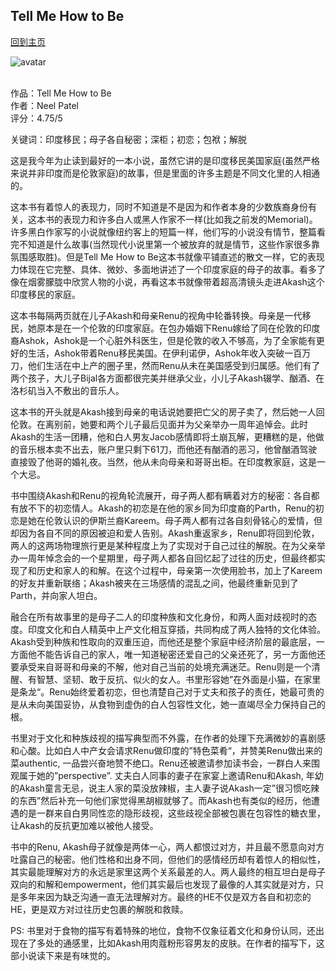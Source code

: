 ## Tell Me How to Be
[回到主页](https://boheme130.github.io/Fiction.git.io/)

![avatar](https://i0.wp.com/chireviewofbooks.com/wp-content/uploads/2021/12/TellMeHowToBe_1920x675.jpg?fit=1200%2C422&ssl=1)
<br>
<br>

作品：Tell Me How to Be <br>
作者：Neel Patel <br>
评分：4.75/5 <br>

关键词：印度移民；母子各自秘密；深柜；初恋；包袱；解脱

这是我今年为止读到最好的一本小说，虽然它讲的是印度移民美国家庭(虽然严格来说并非印度而是伦敦家庭)的故事，但是里面的许多主题是不同文化里的人相通的。

这本书有着惊人的表现力，同时不知道是不是因为和作者本身的少数族裔身份有关，这本书的表现力和许多白人或黑人作家不一样(比如我之前发的Memorial)。许多黑白作家写的小说就像纽约客上的短篇一样，他们写的小说没有情节，整篇看完不知道是什么故事(当然现代小说里第一个被放弃的就是情节，这些作家很多靠氛围感取胜)。但是Tell Me How to Be这本书就像平铺直述的散文一样，它的表现力体现在它完整、具体、微妙、多面地讲述了一个印度家庭的母子的故事。看多了像在烟雾朦胧中欣赏人物的小说，再看这本书就像带着超高清镜头走进Akash这个印度移民的家庭。

这本书每隔两页就在儿子Akash和母亲Renu的视角中轮番转换。母亲是一代移民，她原本是在一个伦敦的印度家庭。在包办婚姻下Renu嫁给了同在伦敦的印度裔Ashok，Ashok是一个心脏外科医生，但是伦敦的收入不够高，为了全家能有更好的生活，Ashok带着Renu移民美国。在伊利诺伊，Ashok年收入突破一百万刀，他们生活在中上产的圈子里，然而Renu从未在美国感受到归属感。他们有了两个孩子，大儿子Bijal各方面都很完美并继承父业，小儿子Akash辍学、酗酒、在洛杉矶当入不敷出的音乐人。

这本书的开头就是Akash接到母亲的电话说她要把亡父的房子卖了，然后她一人回伦敦。在离别前，她要和两个儿子最后见面并为父亲举办一周年追悼会。此时Akash的生活一团糟，他和白人男友Jacob感情即将土崩瓦解，更糟糕的是，他做的音乐根本卖不出去，账户里只剩下61刀，而他还有酗酒的恶习，他曾酗酒驾驶直接毁了他哥的婚礼夜。当然，他从未向母亲和哥哥出柜。在印度教家庭，这是一个大忌。

书中围绕Akash和Renu的视角轮流展开，母子两人都有瞒着对方的秘密：各自都有放不下的初恋情人。Akash的初恋是在他的家乡同为印度裔的Parth，Renu的初恋是她在伦敦认识的伊斯兰裔Kareem。母子两人都有过各自刻骨铭心的爱情，但却因为各自不同的原因被迫和爱人告别。Akash重返家乡，Renu即将回到伦敦，两人的这两场物理旅行更是某种程度上为了实现对于自己过往的解脱。在为父亲举办一周年悼念会的一个星期里，母子两人都各自回忆起了过往的历史，但最终都实现了和历史和家人的和解。在这个过程中，母亲第一次使用脸书，加上了Kareem的好友并重新联络；Akash被夹在三场感情的混乱之间，他最终重新见到了Parth，并向家人坦白。

融合在所有故事里的是母子二人的印度种族和文化身份，和两人面对歧视时的态度。印度文化和白人精英中上产文化相互穿插，共同构成了两人独特的文化体验。Akash受到种族和性取向的双重压迫，而他还是整个家庭中经济阶层的最底层，一方面他不能告诉自己的家人，唯一知道秘密还爱自己的父亲还死了，另一方面他还要承受来自哥哥和母亲的不解，他对自己当前的处境充满迷茫。Renu则是一个清醒、有智慧、坚韧、敢于反抗、似火的女人。书里形容她”在外面是小猫，在家里是条龙“。Renu始终爱着初恋，但也清楚自己对于丈夫和孩子的责任，她最可贵的是从未向美国妥协，从食物到虚伪的白人包容性文化，她一直竭尽全力保持自己的根。

书里对于文化和种族歧视的描写典型而不外露，在作者的处理下充满微妙的喜剧感和心酸。比如白人中产女会请求Renu做印度的”特色菜肴“，并赞美Renu做出来的菜authentic, 一品尝兴奋地赞不绝口。Renu还被邀请参加读书会，一群白人来围观属于她的”perspective”. 丈夫白人同事的妻子在家宴上邀请Renu和Akash, 年幼的Akash童言无忌，说主人家的菜没放辣椒，主人妻子说Akash一定”很习惯吃辣的东西”然后补充一句他们家觉得黑胡椒就够了。而Akash也有类似的经历，他遭遇的是一群来自白男同性恋的隐形歧视，这些歧视全部被包裹在包容性的糖衣里，让Akash的反抗更加难以被他人接受。

书中的Renu, Akash母子就像是两体一心，两人都恨过对方，并且最不愿意向对方吐露自己的秘密。他们性格和出身不同，但他们的感情经历却有着惊人的相似性，其实最能理解对方的永远是家里这两个关系最差的人。两人最终的相互坦白是母子双向的和解和empowerment，他们其实最后也发现了最像的人其实就是对方，只是多年来因为缺乏沟通一直无法理解对方。最终的HE不仅是双方各自和初恋的HE，更是双方对过往历史包裹的解脱和救赎。

PS: 书里对于食物的描写有着特殊的地位，食物不仅象征着文化和身份认同，还出现在了多处的通感里，比如Akash用肉蔻粉形容男友的皮肤。在作者的描写下，这部小说读下来是有味觉的。
